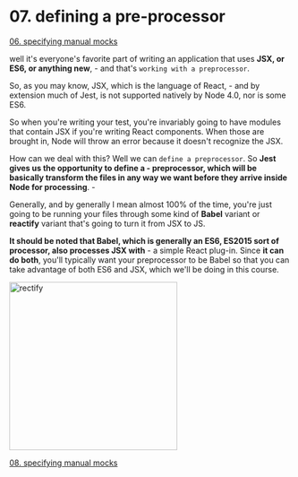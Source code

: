 # 07. defining a pre-processor

[06. specifying manual mocks](https://github.com/xgirma/mastering-react-testing-with-jest/tree/master/chapters/06)

well it's everyone's favorite part of writing an application that uses **JSX, or ES6, or anything new**, - and that's `working with a preprocessor`. 

So, as you may know, JSX, which is the language of React, - and by extension much of Jest, is not supported natively by Node 4.0, nor is some ES6. 

So when you're writing your test, you're invariably going to have modules that contain JSX if you're writing React components. When those are brought in, Node will throw an error because it doesn't recognize the JSX. 

How can we deal with this? Well we can `define a preprocessor`. So **Jest gives us the opportunity to define a - preprocessor, which will be basically transform the files in any way we want before they arrive inside Node for processing**. - 

Generally, and by generally I mean almost 100% of the time, you're just going to be running your files through some kind of **Babel** variant or **reactify** variant that's going to turn it from JSX to JS.

**It should be noted that Babel, which is generally an ES6, ES2015 sort of processor, also processes JSX with** - a simple React plug-in. Since **it can do both**, you'll typically want your preprocessor to be Babel so that you can take advantage of both ES6 and JSX, which we'll be doing in this course.

<img width="300" alt="rectify" src="https://camo.githubusercontent.com/3dfbcb152a86884d2ef931e3e0ecc3e703ef52f9/68747470733a2f2f64337676366c703535716a6171632e636c6f756466726f6e742e6e65742f6974656d732f31353347326b31543155343433743144317a324c2f72656163746966792d6c6f676f2d322e706e673f582d436c6f75644170702d56697369746f722d49643d643430373439383635383733643762356162333263383038353231353066373426763d3862336563323261">

[08. specifying manual mocks](https://github.com/xgirma/mastering-react-testing-with-jest/tree/master/chapters/08)